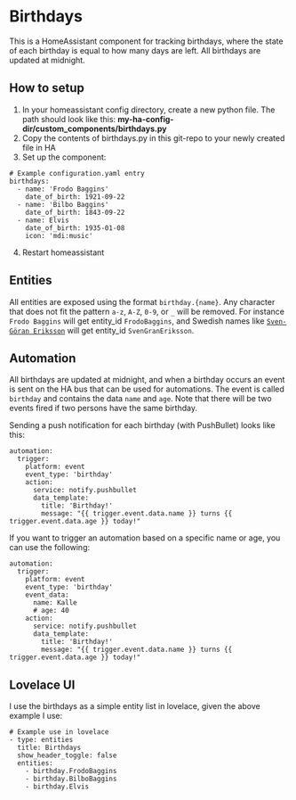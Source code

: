 # Birthdays
This is a HomeAssistant component for tracking birthdays, where the state of each birthday is equal to how many days are left. All birthdays are updated at midnight.

## How to setup

1. In your homeassistant config directory, create a new python file. The path should look like this: **my-ha-config-dir/custom_components/birthdays.py**
2. Copy the contents of birthdays.py in this git-repo to your newly created file in HA
3. Set up the component:
~~~~
# Example configuration.yaml entry
birthdays:
  - name: 'Frodo Baggins'
    date_of_birth: 1921-09-22
  - name: 'Bilbo Baggins'
    date_of_birth: 1843-09-22
  - name: Elvis
    date_of_birth: 1935-01-08
    icon: 'mdi:music'
~~~~
4. Restart homeassistant

## Entities
All entities are exposed using the format `birthday.{name}`. Any character that does not fit the pattern `a-z`, `A-Z`, `0-9`, or `_` will be removed. For instance `Frodo Baggins` will get entity_id `FrodoBaggins`, and Swedish names like [`Sven-Göran Eriksson`](https://sv.wikipedia.org/wiki/Sven-G%C3%B6ran_Eriksson) will get entity_id `SvenGranEriksson`.

## Automation
All birthdays are updated at midnight, and when a birthday occurs an event is sent on the HA bus that can be used for automations. The event is called `birthday` and contains the data `name` and `age`. Note that there will be two events fired if two persons have the same birthday.

Sending a push notification for each birthday (with PushBullet) looks like this:
~~~
automation:
  trigger:
    platform: event
    event_type: 'birthday'
    action:
      service: notify.pushbullet
      data_template:
        title: 'Birthday!'
        message: "{{ trigger.event.data.name }} turns {{ trigger.event.data.age }} today!"
~~~

If you want to trigger an automation based on a specific name or age, you can use the following:
~~~
automation:
  trigger:
    platform: event
    event_type: 'birthday'
    event_data:
      name: Kalle
      # age: 40
    action:
      service: notify.pushbullet
      data_template:
        title: 'Birthday!'
        message: "{{ trigger.event.data.name }} turns {{ trigger.event.data.age }} today!"
~~~

## Lovelace UI
I use the birthdays as a simple entity list in lovelace, given the above example I use:
~~~
# Example use in lovelace
- type: entities
  title: Birthdays
  show_header_toggle: false
  entities:
    - birthday.FrodoBaggins
    - birthday.BilboBaggins
    - birthday.Elvis
~~~
